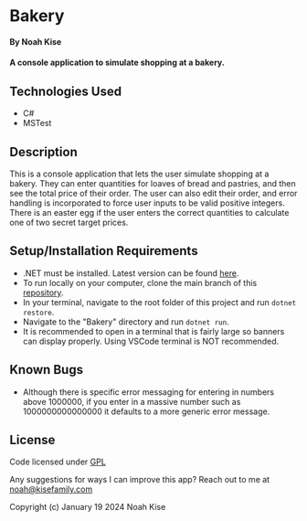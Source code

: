 # Bakery

#### By Noah Kise

#### A console application to simulate shopping at a bakery.

## Technologies Used

* C#
* MSTest

## Description

This is a console application that lets the user simulate shopping at a bakery.  They can enter quantities for loaves of bread and pastries, and then see the total price of their order.  The user can also edit their order, and error handling is incorporated to force user inputs to be valid positive integers.  There is an easter egg if the user enters the correct quantities to calculate one of two secret target prices.

## Setup/Installation Requirements

* .NET must be installed. Latest version can be found [here](https://dotnet.microsoft.com/en-us/).
* To run locally on your computer, clone the main branch of this [repository](https://github.com/NoahKise/bakery-console-app/tree/main).
* In your terminal, navigate to the root folder of this project and run `dotnet restore`.
* Navigate to the "Bakery" directory and run `dotnet run`.
* It is recommended to open in a terminal that is fairly large so banners can display properly. Using VSCode terminal is NOT recommended.

## Known Bugs

* Although there is specific error messaging for entering in numbers above 1000000, if you enter in a massive number such as 1000000000000000 it defaults to a more generic error message.

## License

Code licensed under [GPL](LICENSE.txt)

Any suggestions for ways I can improve this app? Reach out to me at noah@kisefamily.com

Copyright (c) January 19 2024 Noah Kise